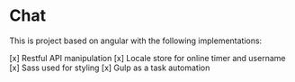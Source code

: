 # Chat

This is project based on angular with the following implementations:

[x] Restful API manipulation
[x] Locale store for online timer and username
[x] Sass used for styling
[x] Gulp as a task automation
